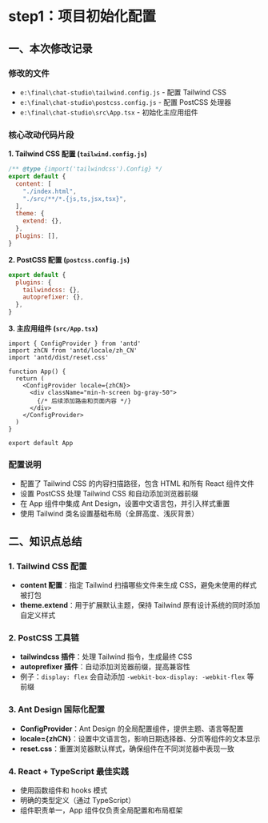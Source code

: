# step1：项目初始化配置

## 一、本次修改记录

### 修改的文件
- `e:\final\chat-studio\tailwind.config.js` - 配置 Tailwind CSS
- `e:\final\chat-studio\postcss.config.js` - 配置 PostCSS 处理器
- `e:\final\chat-studio\src\App.tsx` - 初始化主应用组件

### 核心改动代码片段

**1. Tailwind CSS 配置 (`tailwind.config.js`)**
```javascript
/** @type {import('tailwindcss').Config} */
export default {
  content: [
    "./index.html",
    "./src/**/*.{js,ts,jsx,tsx}",
  ],
  theme: {
    extend: {},
  },
  plugins: [],
}
```

**2. PostCSS 配置 (`postcss.config.js`)**
```javascript
export default {
  plugins: {
    tailwindcss: {},
    autoprefixer: {},
  },
}
```

**3. 主应用组件 (`src/App.tsx`)**
```tsx
import { ConfigProvider } from 'antd'
import zhCN from 'antd/locale/zh_CN'
import 'antd/dist/reset.css'

function App() {
  return (
    <ConfigProvider locale={zhCN}>
      <div className="min-h-screen bg-gray-50">
        {/* 后续添加路由和页面内容 */}
      </div>
    </ConfigProvider>
  )
}

export default App
```

### 配置说明
- 配置了 Tailwind CSS 的内容扫描路径，包含 HTML 和所有 React 组件文件
- 设置 PostCSS 处理 Tailwind CSS 和自动添加浏览器前缀
- 在 App 组件中集成 Ant Design，设置中文语言包，并引入样式重置
- 使用 Tailwind 类名设置基础布局（全屏高度、浅灰背景）

## 二、知识点总结

### 1. Tailwind CSS 配置
- **content 配置**：指定 Tailwind 扫描哪些文件来生成 CSS，避免未使用的样式被打包
- **theme.extend**：用于扩展默认主题，保持 Tailwind 原有设计系统的同时添加自定义样式

### 2. PostCSS 工具链
- **tailwindcss 插件**：处理 Tailwind 指令，生成最终 CSS
- **autoprefixer 插件**：自动添加浏览器前缀，提高兼容性
- 例子：`display: flex` 会自动添加 `-webkit-box-display: -webkit-flex` 等前缀

### 3. Ant Design 国际化配置
- **ConfigProvider**：Ant Design 的全局配置组件，提供主题、语言等配置
- **locale={zhCN}**：设置中文语言包，影响日期选择器、分页等组件的文本显示
- **reset.css**：重置浏览器默认样式，确保组件在不同浏览器中表现一致

### 4. React + TypeScript 最佳实践
- 使用函数组件和 hooks 模式
- 明确的类型定义（通过 TypeScript）
- 组件职责单一，App 组件仅负责全局配置和布局框架
